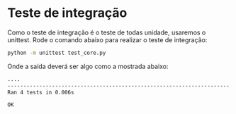 # Teste de integração

Como o teste de integração é o teste de todas unidade, usaremos o unittest. Rode o comando abaixo para realizar o teste de integração:

```bash
python -m unittest test_core.py
```

Onde a saída deverá ser algo como a mostrada abaixo:

```bash
....
----------------------------------------------------------------------
Ran 4 tests in 0.006s

OK
```
